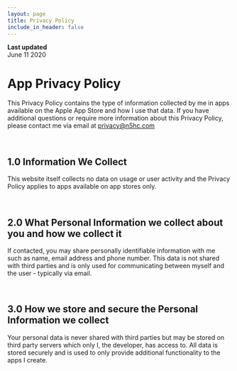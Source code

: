 ```yaml
---
layout: page
title: Privacy Policy
include_in_header: false
---
```


**Last updated**  
June 11 2020

# App Privacy Policy
This Privacy Policy contains the type of information collected by me in apps available on the Apple App Store and how I use that data. 
If you have additional questions or require more information about this Privacy Policy, please contact me via email at privacy@n5hc.com

<br>

## 1.0 Information We Collect
This website itself collects no data on usage or user activity and the Privacy Policy applies to apps available on app stores only.

<br>

## 2.0 What Personal Information we collect about you and how we collect it
If contacted, you may share personally identifiable information with me such as name, email address and phone number. This data is not shared with third parties and is only used for communicating between myself and the user - typically via email.

<br>

## 3.0 How we store and secure the Personal Information we collect
Your personal data is never shared with third parties but may be stored on third party servers which only I, the developer, has access to. All data is stored securely and is used to only provide additional functionality to the apps I create.
